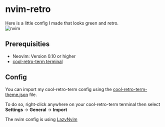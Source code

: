 # nvim-retro
Here is a little config I made that looks green and retro.  
![nvim](https://github.com/user-attachments/assets/2ff0e9b9-507e-46ef-bf20-11358be0ab49)

## Prerequisities
- Neovim: Version 0.10 or higher
- [cool-retro-term terminal](https://github.com/Swordfish90/cool-retro-term)    

## Config

You can import my cool-retro-term config using the [cool-retro-term-theme.json](https://github.com/NoeBerdoz/nvim-retro/blob/main/cool-retro-term-theme.json) file. 

To do so, right-click anywhere on your cool-retro-term terminal then select
**Settings** -> **General** -> **Import**

The nvim config is using [LazyNvim](https://github.com/folke/lazy.nvim)



